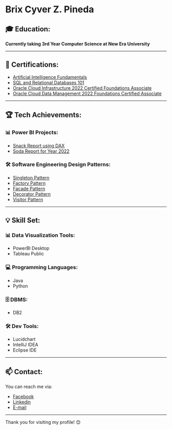 # Brix Cyver Z. Pineda 

## 🎓 Education:
**Currently taking 3rd Year Computer Science at New Era University**

---

## 📜 Certifications:
- [Artificial Intelligence Fundamentals](https://www.credly.com/badges/247a1674-3fe5-415b-ab84-b208c6b4b4a4/print)
- [SQL and Relational Databases 101](https://courses.cognitiveclass.ai/certificates/542765777d024934b28b23e5acc8997b)
- [Oracle Cloud Infrastructure 2022 Certified Foundations Associate](https://catalog-education.oracle.com/pls/certview/sharebadge?id=70E55C13462C80607A684D9342DFFACF0553FEEFF0F9234FFD7E431ADABEB873)
- [Oracle Cloud Data Management 2022 Foundations Certified Associate](https://catalog-education.oracle.com/pls/certview/sharebadge?id=DF54DE2D223AF236E4D082A77154B4B0DA591076517961E24504B0CE11E88063)

---

## 🏆 Tech Achievements:

### 📊 Power BI Projects:
- [Snack Report using DAX](https://app.powerbi.com/view?r=eyJrIjoiZTdhODk1NDAtZmY5Yy00MmI3LTk0ZGUtM2EyM2I4NjAwNTFhIiwidCI6ImQyNDk0MDg1LWNjNmUtNDNiMi1hOWFjLTQ5OWFmZmI2N2E4OCIsImMiOjEwfQ%3D%3D)
- [Soda Report for Year 2022](https://app.powerbi.com/view?r=eyJrIjoiZDU1ODI1OTAtMDM3MS00OTFhLThjZGQtOTJmZTQ0ZmU2YjExIiwidCI6ImQyNDk0MDg1LWNjNmUtNDNiMi1hOWFjLTQ5OWFmZmI2N2E4OCIsImMiOjEwfQ%3D%3D)

### 🛠️ Software Engineering Design Patterns:
- [Singleton Pattern](https://github.com/brixcyver/singletonPattern.git)
- [Factory Pattern](https://github.com/brixcyver/factoryPattern.git)
- [Facade Pattern](https://github.com/brixcyver/facadePattern.git)
- [Decorator Pattern](https://github.com/brixcyver/decoratorPattern.git)
- [Visitor Pattern](https://github.com/brixcyver/visitorPattern.git)

---

## 💡 Skill Set:

### 📊 Data Visualization Tools:
- PowerBI Desktop
- Tableau Public

### 💻 Programming Languages:
- Java
- Python

### 🗄️ DBMS:
- DB2

### 🛠️ Dev Tools:
- Lucidchart
- IntelliJ IDEA
- Eclipse IDE

---

## 📫 Contact:
You can reach me via:
- [Facebook](https://www.facebook.com/brixcyver.pineda/)
- [Linkedin](https://www.linkedin.com/in/brix-cyver-pineda-714810258?lipi=urn%3Ali%3Apage%3Ad_flagship3_profile_view_base_contact_details%3BoAdc8YWaTpqapI5p2%2FQHZA%3D%3D)
- [E-mail](brixcyverzpineda@gmail.com)

---

Thank you for visiting my profile! 😊
